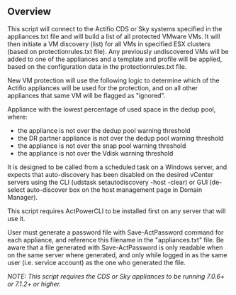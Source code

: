 
## Overview

This script will connect to the Actifio CDS or Sky systems specified in the appliances.txt file and will build a list of all protected VMware VMs.  It will then initiate a VM discovery (list) for all VMs in specified ESX clusters (based on protectionrules.txt file).  Any previously undiscovered VMs will be added to one of the appliances and a template and profile will be applied, based on the configuration data in the protectionrules.txt file.

New VM protection will use the following logic to determine which of the Actifio appliances will be used for the protection, and on all other appliances that same VM will be flagged as "ignored".

 Appliance with the lowest percentage of used space in the dedup pool, where:
   - the appliance is not over the dedup pool warning threshold
   - the DR partner appliance is not over the dedup pool warning threshold
   - the appliance is not over the snap pool warning threshold
   - the appliance is not over the Vdisk warning threshold

It is designed to be called from a scheduled task on a Windows server, and expects that auto-discovery has been disabled on the desired vCenter servers using the CLI (udstask setautodiscovery -host <vcenterhost> -clear) or GUI (de-select auto-discover box on the host management page in Domain Manager).

This script requires ActPowerCLI to be installed first on any server that will use it.

User must generate a password file with Save-ActPassword command for each appliance, and reference this filename in the "appliances.txt" file.  Be aware that a file generated with
Save-ActPassword is only readable when on the same server where generated, and only while logged in as the same user (i.e. service account) as the one who generated the file.
 
 _NOTE: This script requires the CDS or Sky appliances to be running 7.0.6+ or 7.1.2+ or higher._

